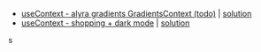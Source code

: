  - [useContext - alyra gradients GradientsContext (todo)](https://github.com/pehaa/alyra-gradients-context-todo) | [solution]()
 - [useContext - shopping + dark mode](https://github.com/pehaa/alyra-shopping-refactor-context) | [solution]()

 s